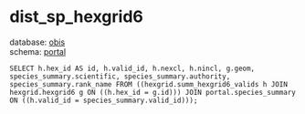 # dist_sp_hexgrid6
database: [obis](../)  
schema: [portal](portal)  

    SELECT h.hex_id AS id, h.valid_id, h.nexcl, h.nincl, g.geom, species_summary.scientific, species_summary.authority, species_summary.rank_name FROM ((hexgrid.summ_hexgrid6_valids h JOIN hexgrid.hexgrid6 g ON ((h.hex_id = g.id))) JOIN portal.species_summary ON ((h.valid_id = species_summary.valid_id)));